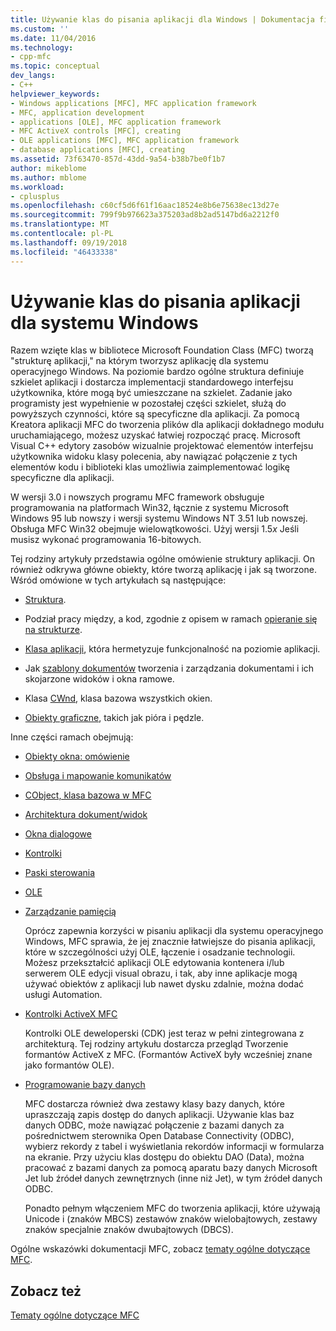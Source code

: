 ```yaml
---
title: Używanie klas do pisania aplikacji dla Windows | Dokumentacja firmy Microsoft
ms.custom: ''
ms.date: 11/04/2016
ms.technology:
- cpp-mfc
ms.topic: conceptual
dev_langs:
- C++
helpviewer_keywords:
- Windows applications [MFC], MFC application framework
- MFC, application development
- applications [OLE], MFC application framework
- MFC ActiveX controls [MFC], creating
- OLE applications [MFC], MFC application framework
- database applications [MFC], creating
ms.assetid: 73f63470-857d-43dd-9a54-b38b7be0f1b7
author: mikeblome
ms.author: mblome
ms.workload:
- cplusplus
ms.openlocfilehash: c60cf5d6f61f16aac18524e8b6e75638ec13d27e
ms.sourcegitcommit: 799f9b976623a375203ad8b2ad5147bd6a2212f0
ms.translationtype: MT
ms.contentlocale: pl-PL
ms.lasthandoff: 09/19/2018
ms.locfileid: "46433338"
---
```

# <a name="using-the-classes-to-write-applications-for-windows"></a>Używanie klas do pisania aplikacji dla systemu Windows

Razem wzięte klas w bibliotece Microsoft Foundation Class (MFC) tworzą "strukturę aplikacji," na którym tworzysz aplikację dla systemu operacyjnego Windows. Na poziomie bardzo ogólne struktura definiuje szkielet aplikacji i dostarcza implementacji standardowego interfejsu użytkownika, które mogą być umieszczane na szkielet. Zadanie jako programisty jest wypełnienie w pozostałej części szkielet, służą do powyższych czynności, które są specyficzne dla aplikacji. Za pomocą Kreatora aplikacji MFC do tworzenia plików dla aplikacji dokładnego modułu uruchamiającego, możesz uzyskać łatwiej rozpocząć pracę. Microsoft Visual C++ edytory zasobów wizualnie projektować elementów interfejsu użytkownika widoku klasy polecenia, aby nawiązać połączenie z tych elementów kodu i biblioteki klas umożliwia zaimplementować logikę specyficzne dla aplikacji.

W wersji 3.0 i nowszych programu MFC framework obsługuje programowania na platformach Win32, łącznie z systemu Microsoft Windows 95 lub nowszy i wersji systemu Windows NT 3.51 lub nowszej. Obsługa MFC Win32 obejmuje wielowątkowości. Użyj wersji 1.5*x* Jeśli musisz wykonać programowania 16-bitowych.

Tej rodziny artykuły przedstawia ogólne omówienie struktury aplikacji. On również odkrywa główne obiekty, które tworzą aplikację i jak są tworzone. Wśród omówione w tych artykułach są następujące:

- [Struktura](../mfc/framework-mfc.md).

- Podział pracy między, a kod, zgodnie z opisem w ramach [opieranie się na strukturze](../mfc/building-on-the-framework.md).

- [Klasa aplikacji](../mfc/cwinapp-the-application-class.md), która hermetyzuje funkcjonalność na poziomie aplikacji.

- Jak [szablony dokumentów](../mfc/document-templates-and-the-document-view-creation-process.md) tworzenia i zarządzania dokumentami i ich skojarzone widoków i okna ramowe.

- Klasa [CWnd](../mfc/window-objects.md), klasa bazowa wszystkich okien.

- [Obiekty graficzne](../mfc/graphic-objects.md), takich jak pióra i pędzle.

Inne części ramach obejmują:

- [Obiekty okna: omówienie](../mfc/window-objects.md)

- [Obsługa i mapowanie komunikatów](../mfc/message-handling-and-mapping.md)

- [CObject, klasa bazowa w MFC](../mfc/using-cobject.md)

- [Architektura dokument/widok](../mfc/document-view-architecture.md)

- [Okna dialogowe](../mfc/dialog-boxes.md)

- [Kontrolki](../mfc/controls-mfc.md)

- [Paski sterowania](../mfc/control-bars.md)

- [OLE](../mfc/ole-in-mfc.md)

- [Zarządzanie pamięcią](../mfc/memory-management.md)

     Oprócz zapewnia korzyści w pisaniu aplikacji dla systemu operacyjnego Windows, MFC sprawia, że jej znacznie łatwiejsze do pisania aplikacji, które w szczególności użyj OLE, łączenie i osadzanie technologii. Możesz przekształcić aplikacji OLE edytowania kontenera i/lub serwerem OLE edycji visual obrazu, i tak, aby inne aplikacje mogą używać obiektów z aplikacji lub nawet dysku zdalnie, można dodać usługi Automation.

- [Kontrolki ActiveX MFC](../mfc/mfc-activex-controls.md)

     Kontrolki OLE deweloperski (CDK) jest teraz w pełni zintegrowana z architekturą. Tej rodziny artykułu dostarcza przegląd Tworzenie formantów ActiveX z MFC. (Formantów ActiveX były wcześniej znane jako formantów OLE).

- [Programowanie bazy danych](../data/data-access-programming-mfc-atl.md)

     MFC dostarcza również dwa zestawy klasy bazy danych, które upraszczają zapis dostęp do danych aplikacji. Używanie klas baz danych ODBC, może nawiązać połączenie z bazami danych za pośrednictwem sterownika Open Database Connectivity (ODBC), wybierz rekordy z tabel i wyświetlania rekordów informacji w formularza na ekranie. Przy użyciu klas dostępu do obiektu DAO (Data), można pracować z bazami danych za pomocą aparatu bazy danych Microsoft Jet lub źródeł danych zewnętrznych (inne niż Jet), w tym źródeł danych ODBC.

     Ponadto pełnym włączeniem MFC do tworzenia aplikacji, które używają Unicode i (znaków MBCS) zestawów znaków wielobajtowych, zestawy znaków specjalnie znaków dwubajtowych (DBCS).

Ogólne wskazówki dokumentacji MFC, zobacz [tematy ogólne dotyczące MFC](../mfc/general-mfc-topics.md).

## <a name="see-also"></a>Zobacz też

[Tematy ogólne dotyczące MFC](../mfc/general-mfc-topics.md)

